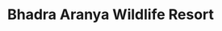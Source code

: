 ---
layout: location
exclusive: Yes
keywords: resort stay
title: Bhadra Aranya Wildlife Resort
cover_image: /properties/Bhadra Aranya homestay/1.jpg
images_src: Bhadra Aranya homestay
price: ₹2,999
area: Kudremukh
rating: 5
description: Seeking serenity? Look no further than Bhadra Aranya Wildlife Resort, a haven nestled 22 km outside Chikmagalur. Unwind in spacious, air-conditioned rooms with hill or garden views, each featuring a king bed and private balcony. Stay connected with Wi-Fi, cool off in the pool, or explore the resort's lush gardens and play areas. Evenings offer a cozy fireplace or starlit picnics under a sky ablaze with stars. Bhadra Aranya – where comfort meets nature, and tranquility awaits.
district: Kudremukh
total-occupancy: 24
rooms: 7
stay-type: Resort
accomodation: [
    [0 Standard Room, 0, 0, shop],
    [0 Basic Room, 0, 0, house-door], 
    [0 Dormitory Room, 0, 0, shop]
]
pricing: [
    [BASIC PACKAGE, 2799, Stay | Activities | Breakfast | Hi-tea | Veg Snacks],
    [STANDARD PACKAGE, 3499, Stay | Activities | All Meals | Hi-tea | Veg Snacks],
    [COUPLE PACKAGE, 3799, Stay | Activities | All Meals | Hi-tea | Veg Snacks],
]
ameneties: [
    [ fa-solid fa-wind,Air Conditioning],
    [ fa-solid fa-tv, TV],
    [ fa-solid fa-utensils,Restaurant],
    [ fa-solid fa-users-rectangle,Conference Room],
    [ fa-solid fa-person-swimming,Swimming Pool],
    [ fa-solid fa-mug-saucer,Cafeteria],
    [ fa-solid fa-plug-circle-plus,Power Backup],
    [ fa-solid fa-shirt,Laundry],
    [ fa-solid fa-square-parking,Parking],
    [ fa-solid fa-snowflake,Refrigerator],
    [ fa-solid fa-mug-hot,Kettle],
    [ fa-solid fa-shower,Shower],
    [ fa-solid fa-hot-tub-person,Hot Water],
    
]
activities: [ 
    [ fa-solid fa-fire,Bonfire & Music],
    [ fa-solid fa-person-walking,Nature Walk],
    [ fa-solid fa-chess-knight,Chess], 
    [ fa-solid fa-person-walking,Jungle Walk], 
    [ fa-solid fa-person-swimming, Swimming], 
    [ fa-solid fa-person-walking,Estate Walk], 
    [ fa-solid fa-spoon,Badmiton], 
    [ fa-solid fa-baseball-bat-ball,Cricket], 
    [ fa-solid fa-hockey-puck,Carrom], 
    [ fa-solid fa-dove,Bird Watch], 
    [ fa-solid fa-cloud-showers-heavy,Rain Dance], 
    [ fa-solid fa-volleyball,Vollyball], 
    [ fa-solid fa-child-reaching,Kids Play Area],     
]
locations: [Hornadu Temple(4KM), Kyathanmakki Trekking(6KM), Gaaligudda Sunset Point(7KM), Amba Teertha(11KM), Kalaseshwara Temple(11KM), Surmane Water Falls]
breakfast: [Neer Dosa, item2, item3, item4]
lunch: [item1, item2, item3, item4]
dinner: [item1, item2, item3, item4]
tnc: ["Yes","Yes","Yes", "Yes", 12:00PM-11:00AM]
---